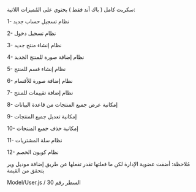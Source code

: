 سكربت كامل ( باك أند فقط ) يحتوي على المُميزات اللاتية:

1- نظام تسجيل حساب جديد

2- نظام تسجيل دخول

3- نظام إنشاء منتج جديد

4- نظام إضافة صورة للمنتج الجديد

5- نظام إنشاء قسم للمنتج

6- نظام إضافة صورة للأقسام

7- نظام إضافة تقييمات للمنتج

8- إمكانية عرض جميع المنتجات من قاعدة البيانات

9- إمكانية تعديل جميع المنتجات

10- إمكانية حذف جميع المنتجات

11- نظام سلة المشتريات

12- نظام كوبون الخصم


مُلاحظة: أضفت عضوية الإدارة لكن ما فعلتها تقدر تفعلها عن طريق إضافة موديل وير يتحقق من القيمة

Model/User.js / السطر رقم 30
